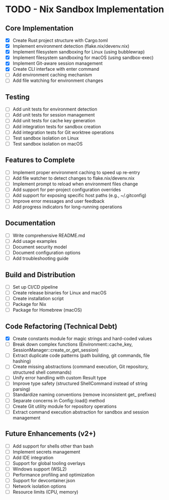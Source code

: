 # TODO - Nix Sandbox Implementation

## Core Implementation
- [x] Create Rust project structure with Cargo.toml
- [x] Implement environment detection (flake.nix/devenv.nix)
- [x] Implement filesystem sandboxing for Linux (using bubblewrap)
- [x] Implement filesystem sandboxing for macOS (using sandbox-exec)
- [x] Implement Git-aware session management
- [x] Create CLI interface with enter command
- [ ] Add environment caching mechanism
- [ ] Add file watching for environment changes

## Testing
- [ ] Add unit tests for environment detection
- [ ] Add unit tests for session management
- [ ] Add unit tests for cache key generation
- [ ] Add integration tests for sandbox creation
- [ ] Add integration tests for Git worktree operations
- [ ] Test sandbox isolation on Linux
- [ ] Test sandbox isolation on macOS

## Features to Complete
- [ ] Implement proper environment caching to speed up re-entry
- [ ] Add file watcher to detect changes to flake.nix/devenv.nix
- [ ] Implement prompt to reload when environment files change
- [ ] Add support for per-project configuration overrides
- [ ] Add support for exposing specific host paths (e.g., ~/.gitconfig)
- [ ] Improve error messages and user feedback
- [ ] Add progress indicators for long-running operations

## Documentation
- [ ] Write comprehensive README.md
- [ ] Add usage examples
- [ ] Document security model
- [ ] Document configuration options
- [ ] Add troubleshooting guide

## Build and Distribution
- [ ] Set up CI/CD pipeline
- [ ] Create release binaries for Linux and macOS
- [ ] Create installation script
- [ ] Package for Nix
- [ ] Package for Homebrew (macOS)

## Code Refactoring (Technical Debt)
- [x] Create constants module for magic strings and hard-coded values
- [ ] Break down complex functions (Environment::cache_key, SessionManager::create_or_get_session)
- [ ] Extract duplicate code patterns (path building, git commands, file hashing)
- [ ] Create missing abstractions (command execution, Git repository, structured shell commands)
- [ ] Unify error handling with custom Result type
- [ ] Improve type safety (structured ShellCommand instead of string parsing)
- [ ] Standardize naming conventions (remove inconsistent get_ prefixes)
- [ ] Separate concerns in Config::load() method
- [ ] Create Git utility module for repository operations
- [ ] Extract command execution abstraction for sandbox and session management

## Future Enhancements (v2+)
- [ ] Add support for shells other than bash
- [ ] Implement secrets management
- [ ] Add IDE integration
- [ ] Support for global tooling overlays
- [ ] Windows support (WSL2)
- [ ] Performance profiling and optimization
- [ ] Support for devcontainer.json
- [ ] Network isolation options
- [ ] Resource limits (CPU, memory)